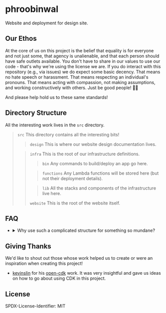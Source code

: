 # phroobinwal
Website and deployment for design site.

## Our Ethos
At the core of us on this project is the belief that equality is for everyone and not just some, that agency is unalienable, and that each person should have safe outlets available.
You don't have to share in our values to use our code - that's why we're using the license we are.
If you do interact with this repository (e.g., via issues) we do expect some basic decency.
That means no hate speech or harassment.
That means respecting an individual's pronouns.
That means acting with compassion, not making assumptions, and working constructively with others.
Just be good people! 🤘🏼

And please help hold us to these same standards!

## Directory Structure
All the interesting work lives in the `src` directory.

> `src`
> This directory contains all the interesting bits!
> > `design`
> > This is where our website design documentation lives.
> 
> > `infra`
> > This is the root of our infrastructure definitions.
> > > `bin`
> Any commands to build/deploy an app go here.
> >
> > > `functions`
> Any Lambda functions will be stored here (but not their deployment details).
> >
> > > `lib`
> All the stacks and components of the infrastructure live here.
> > >
> > `website`
> This is the root of the website itself.

## FAQ
* <details>
    <summary>Why use such a complicated structure for something so mundane?</summary>
    This repository and site are not just a way to have an online presence, but also act as a portfolio to highlight our skills and our progress as we continue to learn!
</details>


## Giving Thanks
We'd like to shout out those whose work helped us to create or were an inspiration when creating this project!
* [kevinslin](https://github.com/kevinslin) for his [open-cdk](https://github.com/kevinslin/open-cdk) work.  It was very insightful and gave us ideas on how to go about using CDK in this project. 

## License
SPDX-License-Identifier: MIT